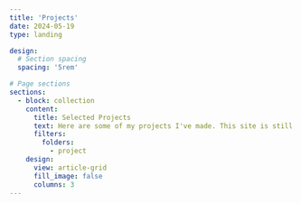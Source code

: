 ```yaml
---
title: 'Projects'
date: 2024-05-19
type: landing

design:
  # Section spacing
  spacing: '5rem'

# Page sections
sections:
  - block: collection
    content:
      title: Selected Projects
      text: Here are some of my projects I've made. This site is still under construction as I'm still adding my previous works in it.
      filters:
        folders:
          - project
    design:
      view: article-grid
      fill_image: false
      columns: 3
---
```

